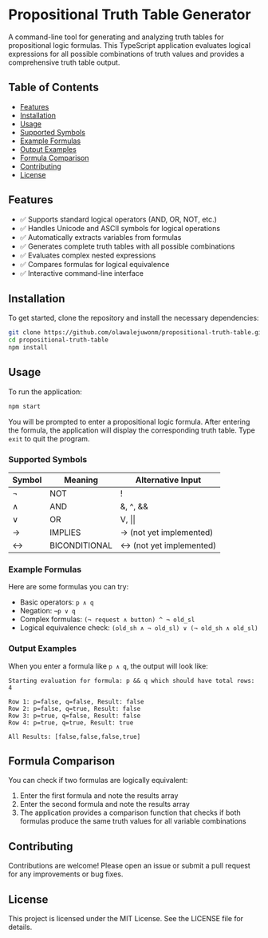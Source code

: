 # Propositional Truth Table Generator

A command-line tool for generating and analyzing truth tables for propositional logic formulas. This TypeScript application evaluates logical expressions for all possible combinations of truth values and provides a comprehensive truth table output.

## Table of Contents

- [Features](#features)
- [Installation](#installation)
- [Usage](#usage)
- [Supported Symbols](#supported-symbols)
- [Example Formulas](#example-formulas)
- [Output Examples](#output-examples)
- [Formula Comparison](#formula-comparison)
- [Contributing](#contributing)
- [License](#license)

## Features

- ✅ Supports standard logical operators (AND, OR, NOT, etc.)
- ✅ Handles Unicode and ASCII symbols for logical operations
- ✅ Automatically extracts variables from formulas
- ✅ Generates complete truth tables with all possible combinations
- ✅ Evaluates complex nested expressions
- ✅ Compares formulas for logical equivalence
- ✅ Interactive command-line interface

## Installation

To get started, clone the repository and install the necessary dependencies:

```bash
git clone https://github.com/olawalejuwonm/propositional-truth-table.git
cd propositional-truth-table
npm install
```

## Usage

To run the application:

```bash
npm start
```

You will be prompted to enter a propositional logic formula. After entering the formula, the application will display the corresponding truth table. Type `exit` to quit the program.

### Supported Symbols

| Symbol | Meaning | Alternative Input |
|--------|---------|------------------|
| ¬      | NOT     | !                |
| ∧      | AND     | &, ^, &&         |
| ∨      | OR      | V, \|\|          |
| →      | IMPLIES | -> (not yet implemented) |
| ↔      | BICONDITIONAL | <-> (not yet implemented) |

### Example Formulas

Here are some formulas you can try:

- Basic operators: `p ∧ q`
- Negation: `¬p ∨ q`
- Complex formulas: `(¬ request ∧ button) ^ ¬ old_sl`
- Logical equivalence check: `(old_sh ∧ ¬ old_sl) ∨ (¬ old_sh ∧ old_sl)`

### Output Examples

When you enter a formula like `p ∧ q`, the output will look like:

```
Starting evaluation for formula: p && q which should have total rows: 4

Row 1: p=false, q=false, Result: false
Row 2: p=false, q=true, Result: false
Row 3: p=true, q=false, Result: false
Row 4: p=true, q=true, Result: true

All Results: [false,false,false,true]
```

## Formula Comparison

You can check if two formulas are logically equivalent:

1. Enter the first formula and note the results array
2. Enter the second formula and note the results array
3. The application provides a comparison function that checks if both formulas produce the same truth values for all variable combinations

## Contributing

Contributions are welcome! Please open an issue or submit a pull request for any improvements or bug fixes.

## License

This project is licensed under the MIT License. See the LICENSE file for details.